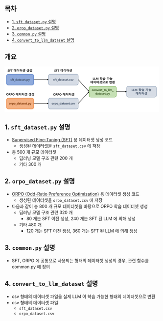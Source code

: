 ## 목차

* [1. ```sft_dataset.py``` 설명](#1-sftdatasetpy-설명)
* [2. ```orpo_dataset.py``` 설명](#2-orpodatasetpy-설명)
* [3. ```common.py``` 설명](#3-commonpy-설명)
* [4. ```convert_to_llm_dataset``` 설명](#4-converttollmdataset-설명)

## 개요

![image](../../images/250312_3.PNG)

## 1. ```sft_dataset.py``` 설명

* [Supervised Fine-Tuning (SFT)](https://github.com/WannaBeSuperteur/AI-study/blob/main/AI%20Basics/LLM%20Basics/LLM_%EA%B8%B0%EC%B4%88_Fine_Tuning_SFT.md) 용 데이터셋 생성 코드
  * 생성된 데이터셋을 ```sft_dataset.csv``` 에 저장
* 총 500 개 규모 데이터셋
  * 딥러닝 모델 구조 관련 200 개
  * 기타 300 개

## 2. ```orpo_dataset.py``` 설명

* [ORPO (Odd-Ratio Preference Optimization)](https://github.com/WannaBeSuperteur/AI-study/blob/main/AI%20Basics/LLM%20Basics/LLM_%EA%B8%B0%EC%B4%88_Fine_Tuning_DPO_ORPO.md#3-orpo-odds-ratio-preference-optimization) 용 데이터셋 생성 코드
  * 생성된 데이터셋을 ```orpo_dataset.csv``` 에 저장
* 다음과 같이 총 800 개 규모 데이터셋을 바탕으로 ORPO 학습 데이터셋 생성
  * 딥러닝 모델 구조 관련 320 개
    * 80 개는 SFT 이전 생성, 240 개는 SFT 된 LLM 에 의해 생성
  * 기타 480 개
    * 120 개는 SFT 이전 생성, 360 개는 SFT 된 LLM 에 의해 생성

## 3. ```common.py``` 설명

* SFT, ORPO 에 공통으로 사용되는 형태의 데이터셋 생성의 경우, 관련 함수를 common.py 에 정의

## 4. ```convert_to_llm_dataset``` 설명

* csv 형태의 데이터셋 파일을 실제 LLM 이 학습 가능한 형태의 데이터셋으로 변환
* csv 형태의 데이터셋 파일
  * ```sft_dataset.csv```
  * ```orpo_dataset.csv```